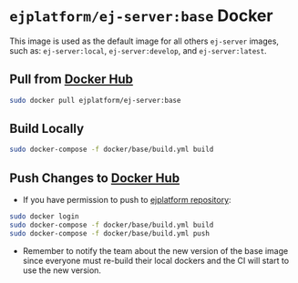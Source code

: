 # `ejplatform/ej-server:base` Docker

This image is used as the default image for all others `ej-server` images, such as: `ej-server:local`, `ej-server:develop`, and `ej-server:latest`.

## Pull from [Docker Hub](https://hub.docker.com/r/ejplatform/ej-server/)

```bash
sudo docker pull ejplatform/ej-server:base
```

## Build Locally

```bash
sudo docker-compose -f docker/base/build.yml build
```

## Push Changes to [Docker Hub](https://hub.docker.com/r/ejplatform/ej-server/)

* If you have permission to push to [ejplatform repository](https://hub.docker.com/r/ejplatform):

```bash
sudo docker login
sudo docker-compose -f docker/base/build.yml build
sudo docker-compose -f docker/base/build.yml push
```

* Remember to notify the team about the new version of the base image since everyone must re-build their local dockers and the CI will start to use the new version.
